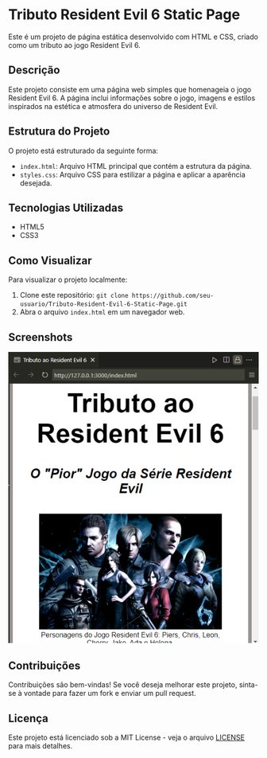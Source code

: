 # Tributo Resident Evil 6 Static Page

Este é um projeto de página estática desenvolvido com HTML e CSS, criado como um tributo ao jogo Resident Evil 6.

## Descrição

Este projeto consiste em uma página web simples que homenageia o jogo Resident Evil 6. A página inclui informações sobre o jogo, imagens e estilos inspirados na estética e atmosfera do universo de Resident Evil.

## Estrutura do Projeto

O projeto está estruturado da seguinte forma:

- `index.html`: Arquivo HTML principal que contém a estrutura da página.
- `styles.css`: Arquivo CSS para estilizar a página e aplicar a aparência desejada.

## Tecnologias Utilizadas

- HTML5
- CSS3

## Como Visualizar

Para visualizar o projeto localmente:

1. Clone este repositório: `git clone https://github.com/seu-usuario/Tributo-Resident-Evil-6-Static-Page.git`
2. Abra o arquivo `index.html` em um navegador web.

## Screenshots

![Screenshot da Página](screenshot.png)

## Contribuições

Contribuições são bem-vindas! Se você deseja melhorar este projeto, sinta-se à vontade para fazer um fork e enviar um pull request.

## Licença

Este projeto está licenciado sob a MIT License - veja o arquivo [LICENSE](LICENSE) para mais detalhes.
